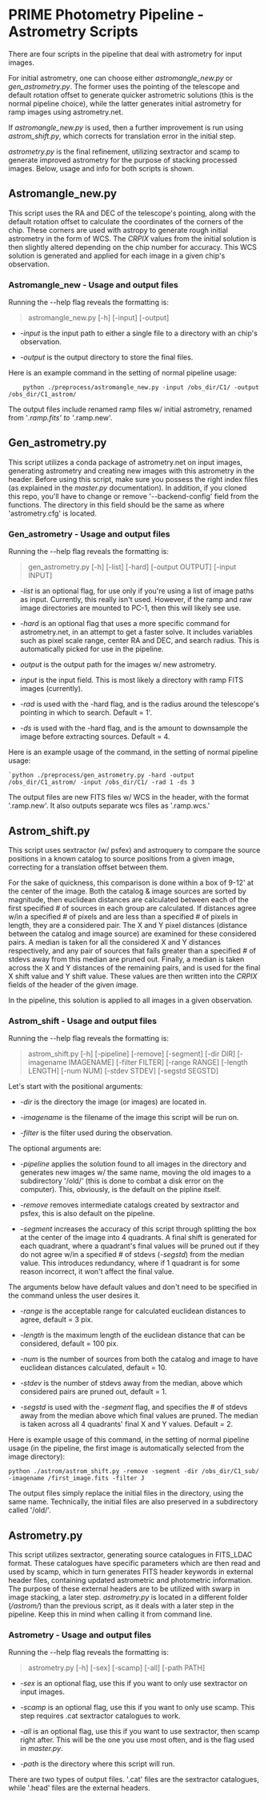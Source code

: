 # PRIME Photometry Pipeline - Astrometry Scripts

There are four scripts in the pipeline that deal with astrometry for input images.  

For initial astrometry, one can choose either _astromangle_new.py_ or _gen_astrometry.py_.  The former uses the pointing of the telescope and default rotation offset to generate quicker astrometric solutions (this is the normal pipeline choice), while the latter generates initial astrometry for ramp images using astrometry.net.  

If _astromangle_new.py_ is used, then a further improvement is run using _astrom_shift.py_, which corrects for translation error in the initial step.

_astrometry.py_ is the final refinement, utilizing sextractor and scamp to generate improved astrometry for the purpose of stacking processed images.  Below, usage and info for both scripts is shown.

## Astromangle_new.py 

This script uses the RA and DEC of the telescope's pointing, along with the default rotation offset to calculate the coordinates of the corners of the chip.  These corners are used with astropy to generate rough initial astrometry in the form of WCS.  The _CRPIX_ values from the initial solution is then slightly altered depending on the chip number for accuracy.  This WCS solution is generated and applied for each image in a given chip's observation.

### Astromangle_new - Usage and output files

Running the --help flag reveals the formatting is:

> astromangle_new.py [-h] [-input] [-output]

- _-input_ is the input path to either a single file to a directory with an chip's observation.

- _-output_ is the output directory to store the final files.

Here is an example command in the setting of normal pipeline usage:

        python ./preprocess/astromangle_new.py -input /obs_dir/C1/ -output /obs_dir/C1_astrom/

The output files include renamed ramp files w/ initial astrometry, renamed from '*.ramp.fits' to '*.ramp.new'. 

## Gen_astrometry.py 

This script utilizes a conda package of astrometry.net on input images, generating astrometry and creating new images with this astrometry in the header.  Before using this script, make sure you possess the right index files (as explained in the _master.py_ documentation).  In addition, if you cloned this repo, you'll have to change or remove '--backend-config' field from the functions.  The directory in this field should be the same as where 'astrometry.cfg' is located.  

### Gen_astrometry - Usage and output files

Running the --help flag reveals the formatting is:

> gen_astrometry.py [-h] [-list] [-hard] [-output OUTPUT] [-input INPUT]

- _-list_ is an optional flag, for use only if you're using a list of image paths as input.  Currently, this really isn't used.  However, if the ramp and raw image directories are mounted to PC-1, then this will likely see use.

- _-hard_ is an optional flag that uses a more specific command for astrometry.net, in an attempt to get a faster solve.  It includes variables such as pixel scale range, center RA and DEC, and search radius.  This is automatically picked for use in the pipeline.

- _output_ is the output path for the images w/ new astrometry.  

- _input_ is the input field.  This is most likely a directory with ramp FITS images (currently).

- _-rad_ is used with the -hard flag, and is the radius around the telescope's pointing in which to search.  Default = 1'.

- _-ds_ is used with the -hard flag, and is the amount to downsample the image before extracting sources.  Default = 4.

Here is an example usage of the command, in the setting of normal pipeline usage:

    `python ./preprocess/gen_astrometry.py -hard -output /obs_dir/C1_astrom/ -input /obs_dir/C1/ -rad 1 -ds 3

The output files are new FITS files w/ WCS in the header, with the format '.ramp.new'.  It also outputs separate wcs files as '.ramp.wcs.'

## Astrom_shift.py

This script uses sextractor (w/ psfex) and astroquery to compare the source positions in a known catalog to source positions from a given image, correcting for a translation offset between them.  

For the sake of quickness, this comparison is done within a box of 9-12' at the center of the image.  Both the catalog & image sources are sorted by magnitude, then euclidean distances are calculated between each of the first specified # of sources in each group are calculated.  If distances agree w/in a specified # of pixels and are less than a specified # of pixels in length, they are a considered pair.  The X and Y pixel distances (distance between the catalog and image source) are examined for these considered pairs.  A median is taken for all the considered X and Y distances respectively, and any pair of sources that falls greater than a specified # of stdevs away from this median are pruned out.  Finally, a median is taken across the X and Y distances of the remaining pairs, and is used for the final X shift value and Y shift value.  These values are then written into the _CRPIX_ fields of the header of the given image.  

In the pipeline, this solution is applied to all images in a given observation.

### Astrom_shift - Usage and output files

Running the --help flag reveals the formatting is: 

> astrom_shift.py [-h] [-pipeline] [-remove] [-segment] [-dir DIR] [-imagename IMAGENAME] [-filter FILTER] [-range RANGE] [-length LENGTH] [-num NUM] [-stdev STDEV] [-segstd SEGSTD]

Let's start with the positional arguments:

- _-dir_ is the directory the image (or images) are located in.

- _-imagename_ is the filename of the image this script will be run on.

- _-filter_ is the filter used during the observation.

The optional arguments are:

- _-pipeline_ applies the solution found to all images in the directory and generates new images w/ the same name, moving the old images to a subdirectory '/old/' (this is done to combat a disk error on the computer).  This, obviously, is the default on the pipline itself.

- _-remove_ removes intermediate catalogs created by sextractor and psfex, this is also default on the pipeline.

- _-segment_ increases the accuracy of this script through splitting the box at the center of the image into 4 quadrants.  A final shift is generated for each quadrant, where a quadrant's final values will be pruned out if they do not agree w/in a specified # of stdevs (_-segstd_) from the median value.  This introduces redundancy, where if 1 quadrant is for some reason incorrect, it won't affect the final value.

The arguments below have default values and don't need to be specified in the command unless the user desires it.

- _-range_ is the acceptable range for calculated euclidean distances to agree, default = 3 pix.

- _-length_ is the maximum length of the euclidean distance that can be considered, default = 100 pix.

- _-num_ is the number of sources from both the catalog and image to have euclidean distances calculated, default = 10.

- _-stdev_ is the number of stdevs away from the median, above which considered pairs are pruned out, default = 1.

- _-segstd_ is used with the _-segment_ flag, and specifies the # of stdevs away from the median above which final values are pruned.  The median is taken across all 4 quadrants' final X and Y values.  Default = 2.

Here is example usage of this command, in the setting of normal pipeline usage (in the pipeline, the first image is automatically selected from the image directory):

    python ./astrom/astrom_shift.py -remove -segment -dir /obs_dir/C1_sub/ -imagename /first_image.fits -filter J

The output files simply replace the initial files in the directory, using the same name.  Technically, the initial files are also preserved in a subdirectory called '/old/'.

## Astrometry.py

This script utilizes sextractor, generating source catalogues in FITS_LDAC format.  These catalogues have specific parameters which are then read and used by scamp, which in turn generates FITS header keywords in external header files, containing updated astrometric and photometric information.  The purpose of these external headers are to be utilized with swarp in image stacking, a later step.  _astrometry.py_ is located in a different folder (_/astrom/_) than the previous script, as it deals with a later step in the pipeline.  Keep this in mind when calling it from command line.

### Astrometry - Usage and output files

Running the --help flag reveals the formatting is:

> astrometry.py [-h] [-sex] [-scamp] [-all] [-path PATH]

- _-sex_ is an optional flag, use this if you want to only use sextractor on input images.

- _-scamp_ is an optional flag, use this if you want to only use scamp.  This step requires .cat sextractor catalogues to work.

- _-all_ is an optional flag, use this if you want to use sextractor, then scamp right after.  This will be the one you use most often, and is the flag used in _master.py_.

- _-path_ is the directory where this script will run.

There are two types of output files.  '.cat' files are the sextractor catalogues, while '.head' files are the external headers.
